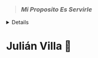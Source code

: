 > ### _Mi Proposito Es Servirle_
<details>
  -Juan 3:16
16 »Pues Dios amó tanto al mundo que dio[a] a su único Hijo, para que todo el que crea en él no se pierda, sino que tenga vida eterna.  </details>

# Julián Villa 👋
  

<!--
**julianvilla7/julianvilla7** is a ✨ _special_ ✨ repository because its `README.md` (this file) appears on your GitHub profile.

Here are some ideas to get you started:

- 🔭 I’m currently working on ...
- 🌱 I’m currently learning ...
- 👯 I’m looking to collaborate on ...
- 🤔 I’m looking for help with ...
- 💬 Ask me about ...
- 📫 How to reach me: ...
- 😄 Pronouns: ...
- ⚡ Fun fact: ...
-->
